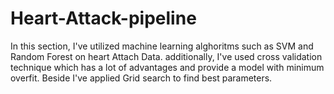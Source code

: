 # Heart-Attack-pipeline
In this section, I've utilized machine learning alghoritms  such as SVM and Random Forest on heart Attach Data. additionally, I've used cross validation technique which has a lot of advantages and provide a model with minimum overfit.
Beside I've applied Grid search to find best parameters. 
